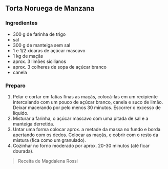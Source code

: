 ## Torta Noruega de Manzana 

### Ingredientes
* 300 g de farinha de trigo
* sal
* 300 g de manteiga sem sal
* 1 e 1/2 xícaras de açúcar mascavo
* 1 kg de maçãs
* aprox. 3 limões sicilianos
* aprox. 3 colheres de sopa de açúcar branco
* canela

### Preparo
1. Pelar e cortar em fatias finas as maçãs, colocá-las em um recipiente intercalando com um pouco de açúcar branco, canela e suco de limão. Deixar macerando por pelo menos 30 minutos. Escorrer o excesso de líquido.
2. Misturar a farinha, o açúcar mascavo com uma pitada de sal e a manteiga derretida.
3. Untar uma forma colocar aprox. a metade da massa no fundo e borda apertando com os dedos. Colocar as maçãs, e cobrir com o resto da mistura (fica como um granulado).
4. Cozinhar no forno moderado por aprox. 20-30 minutos (até ficar dourada).

> Receita de Magdalena Rossi
